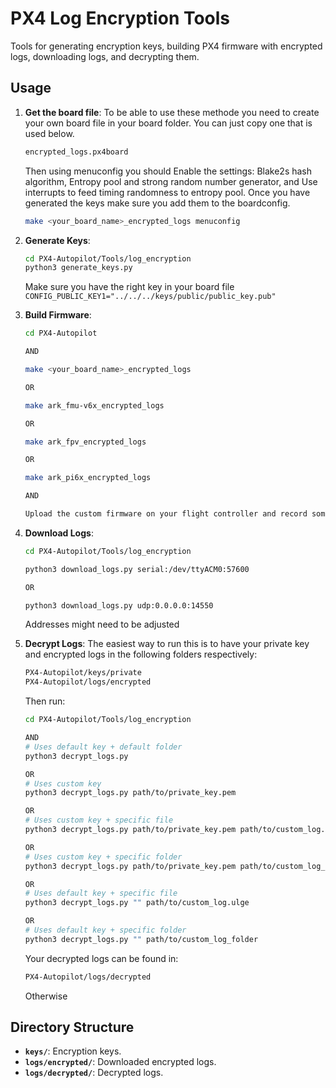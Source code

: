 # PX4 Log Encryption Tools

   Tools for generating encryption keys, building PX4 firmware with encrypted logs, downloading logs, and decrypting them.

## Usage

1. **Get the board file**:
   To be able to use these methode you need to create your own board file in your board folder. You can just copy one that is used below.
   ```bash
   encrypted_logs.px4board
   ```
   Then using menuconfig you should Enable the settings: Blake2s hash algorithm, Entropy pool and strong random number generator, and Use interrupts to feed timing randomness to entropy pool.
   Once you have generated the keys make sure you add them to the boardconfig.

   ```bash
   make <your_board_name>_encrypted_logs menuconfig
   ```

2. **Generate Keys**:
   ```bash
   cd PX4-Autopilot/Tools/log_encryption
   python3 generate_keys.py
   ```

   Make sure you have the right key in your board file
   ```CONFIG_PUBLIC_KEY1="../../../keys/public/public_key.pub"```

3. **Build Firmware**:
   ```bash
   cd PX4-Autopilot

   AND

   make <your_board_name>_encrypted_logs

   OR

   make ark_fmu-v6x_encrypted_logs

   OR

   make ark_fpv_encrypted_logs

   OR

   make ark_pi6x_encrypted_logs

   AND

   Upload the custom firmware on your flight controller and record some logs
   ```

4. **Download Logs**:
   ```bash
   cd PX4-Autopilot/Tools/log_encryption

   python3 download_logs.py serial:/dev/ttyACM0:57600

   OR

   python3 download_logs.py udp:0.0.0.0:14550
   ```

   Addresses might need to be adjusted

5. **Decrypt Logs**:
   The easiest way to run this is to have your private key and encrypted logs in the following folders respectively:
   ```bash
   PX4-Autopilot/keys/private
   PX4-Autopilot/logs/encrypted
   ```
   Then run:
   ```bash
   cd PX4-Autopilot/Tools/log_encryption

   AND
   # Uses default key + default folder
   python3 decrypt_logs.py

   OR
   # Uses custom key
   python3 decrypt_logs.py path/to/private_key.pem

   OR
   # Uses custom key + specific file
   python3 decrypt_logs.py path/to/private_key.pem path/to/custom_log.ulge

   OR
   # Uses custom key + specific folder
   python3 decrypt_logs.py path/to/private_key.pem path/to/custom_log_folder

   OR
   # Uses default key + specific file
   python3 decrypt_logs.py "" path/to/custom_log.ulge

   OR
   # Uses default key + specific folder
   python3 decrypt_logs.py "" path/to/custom_log_folder
   ```

   Your decrypted logs can be found in:
   ```bash
   PX4-Autopilot/logs/decrypted
   ```
   Otherwise

## Directory Structure

- **`keys/`**: Encryption keys.
- **`logs/encrypted/`**: Downloaded encrypted logs.
- **`logs/decrypted/`**: Decrypted logs.

